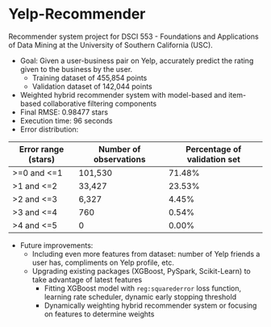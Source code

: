 # Yelp-Recommender
Recommender system project for DSCI 553 - Foundations and Applications of Data Mining at the University of Southern California (USC).

* Goal: Given a user-business pair on Yelp, accurately predict the rating given to the business by the user.
    * Training dataset of 455,854 points
    * Validation dataset of 142,044 points
* Weighted hybrid recommender system with model-based and item-based collaborative filtering components
* Final RMSE: 0.98477 stars
* Execution time: 96 seconds
* Error distribution:

| Error range (stars) | Number of observations | Percentage of validation set |
| ------------ | ------------ | ---------- |
| \>=0 and <=1 | 101,530 | 71.48% |
| \>1 and <=2 | 33,427 | 23.53% |
| \>2 and <=3 | 6,327 | 4.45% |
| \>3 and <=4 | 760 | 0.54% |
| \>4 and <=5 | 0 | 0.00% |


* Future improvements:
    * Including even more features from dataset: number of Yelp friends a user has, compliments on Yelp profile, etc.
    * Upgrading existing packages (XGBoost, PySpark, Scikit-Learn) to take advantage of latest features
        * Fitting XGBoost model with `reg:squarederror` loss function, learning rate scheduler, dynamic early stopping threshold
        * Dynamically weighting hybrid recommender system or focusing on features to determine weights
